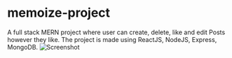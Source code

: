 # memoize-project
A full stack MERN project where user can create, delete, like and edit Posts however they like.
The project is made using ReactJS, NodeJS, Express, MongoDB.
![Screenshot]([https://github.com/shoutingmonkey/memoize-project/blob/main/memoize-1.png?raw=true](https://github.com/shoutingmonkey/memoize-project/blob/main/momoize-1.png))
